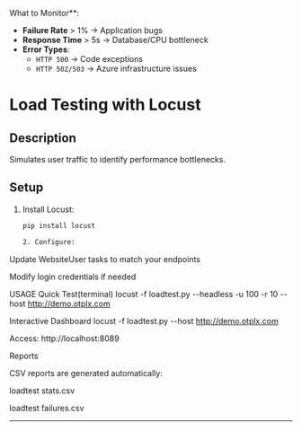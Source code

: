 What to Monitor**:
- **Failure Rate** > 1% → Application bugs
- **Response Time** > 5s → Database/CPU bottleneck
- **Error Types**:
  - `HTTP 500` → Code exceptions
  - `HTTP 502/503` → Azure infrastructure issues

# Load Testing with Locust

## Description
Simulates user traffic to identify performance bottlenecks.

## Setup
1. Install Locust:
   ```bash
   pip install locust

   2. Configure:

Update WebsiteUser tasks to match your endpoints

Modify login credentials if needed

USAGE 
Quick Test(terminal)
locust -f loadtest.py --headless -u 100 -r 10 --host http://demo.otplx.com

Interactive Dashboard
locust -f loadtest.py --host http://demo.otplx.com

Access: http://localhost:8089

Reports

CSV reports are generated automatically:

loadtest stats.csv

loadtest failures.csv

---
